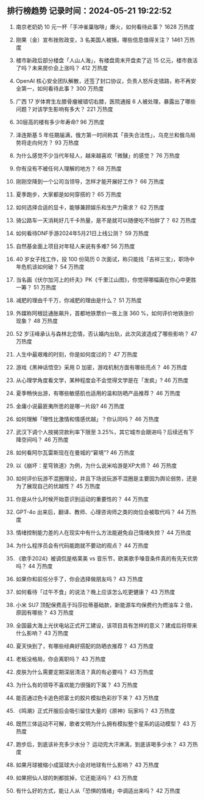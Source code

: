 
## 排行榜趋势 记录时间：2024-05-21 19:22:52
  
  1. 南京老奶奶 10 元一杯「手冲雀巢咖啡」爆火，如何看待此事？ 1628 万热度
    
  2. 刚果（金）宣布挫败政变，3 名美国人被捕，哪些信息值得关注？ 1461 万热度
    
  3. 楼市新政后部分楼盘「人山人海」，有楼盘周末开盘卖了近 15 亿元，楼市救活了吗？未来房价会上涨吗？ 412 万热度
    
  4. OpenAI 核心安全团队解散，还签了封口协议，负责人怒斥走错路，称不再安全第一，如何看待此事？ 300 万热度
    
  5. 广西 17 岁体育生左膝骨瘤被错切右膝，医院通报 6 人被处理，暴露出了哪些问题？对该学生影响有多大？ 221 万热度
    
  6. 30层高的楼有多少年寿命? 96 万热度
    
  7. 泽连斯基 5 年任期届满，俄方第一时间称其「丧失合法性」，乌克兰和俄乌局势将走向何方？ 93 万热度
    
  8. 为什么感觉不少当代年轻人，越来越喜欢「微醺」的感觉？ 76 万热度
    
  9. 你有没有不被任何人理解的地方？ 68 万热度
    
  10. 刚刚空降到一个公司当领导，怎样才能开展好工作？ 66 万热度
    
  11. 夏季跑步，大家都是如何穿搭的？ 65 万热度
    
  12. 如何选择合适的显卡，能够兼顾娱乐和生产力需求？ 62 万热度
    
  13. 骑公路车一天消耗好几千卡热量，是不是就可以随便吃不怕胖了？ 62 万热度
    
  14. 如何看待DNF手游2024年5月21日上线公测？ 59 万热度
    
  15. 自然基金面上项目对年轻人来说有多难? 56 万热度
    
  16. 40 岁女子找工作，投 100 份简历 0 次面试，称只能找「吉祥三宝」，职场中年危机该如何破？ 54 万热度
    
  17. 当名画《伏尔加河上的纤夫》PK《千里江山图》，你觉得哪幅画在你心中更胜一筹？ 51 万热度
    
  18. 减肥的理由千千万，你减肥的理由是什么？ 51 万热度
    
  19. 外媒称阿根廷通胀飙升，首都地铁票价一夜上涨 360 %，如何评价地铁涨价现象？ 48 万热度
    
  20. 52 岁汪峰承认与森林北恋情，否认婚内出轨，此次风波造成了哪些影响？ 47 万热度
    
  21. 人生中最艰难的时刻，你是如何度过的？ 47 万热度
    
  22. 游戏《黑神话悟空》采用 D 加密，游戏机制方面有哪些亮点？ 46 万热度
    
  23. 从心理学角度看文学，某种程度会不会觉得文学是在「发疯」? 46 万热度
    
  24. 夏季畅快出游，有哪些敏感肌也适用的温和防晒产品推荐？ 46 万热度
    
  25. 金庸小说最匪夷所思的是哪一片段? 46 万热度
    
  26. 如何理解「理性比激情和情感优越」？你认同吗？ 46 万热度
    
  27. 武汉下调个人按揭贷款利率下限至 3.25%，其它城市会跟进吗？后续还有下降空间吗？ 46 万热度
    
  28. 如何看阿尔瓦雷斯现在在曼城的“窘境”? 46 万热度
    
  29. 以《崩坏：星穹铁道》为例，为什么说米哈游是XP大师？ 46 万热度
    
  30. 如何评价玩游不混圈理论，并且下场说玩游不混圈是主要因为舆论弱势，还是为了展现自己的优越性？ 45 万热度
    
  31. 你是从什么时候开始意识到运动的重要性的？ 44 万热度
    
  32. GPT-4o 出来后，翻译、教师、心理咨询师之类的岗位会被取代吗？ 44 万热度
    
  33. 情绪控制能力差的人在现实中有什么方法能避免自己情绪失控？ 44 万热度
    
  34. 为什么程序员会有代码能跑就不要动的观点？ 44 万热度
    
  35. 《歌手2024》被调侃是格莱美 vs 音乐节，欧美歌手嗓音条件真的有先天优势吗？ 44 万热度
    
  36. 如果你和前任分手了，你会选择做朋友吗？ 43 万热度
    
  37. 如何看待「过午不食」的说法？晚上应该怎么吃更健康？ 43 万热度
    
  38. 小米 SU7 顶配保费高于玛莎拉蒂基础款，新能源车均保费约为燃油车 2 倍，原因有哪些？ 43 万热度
    
  39. 全国最大海上光伏电站正式开工建设，该项目具有怎样的意义？建成后将带来什么影响？ 43 万热度
    
  40. 夏天快到了，有哪些经典好搭配的防晒衣推荐？ 43 万热度
    
  41. 老板没格局，你会离职吗？ 43 万热度
    
  42. 皮肤为什么需要定期深层清洁？真的有必要吗？ 43 万热度
    
  43. 为什么有的领导不喜欢能力很强的下属？ 43 万热度
    
  44. 能否通过色卡追色把富士的胶片模拟色彩抄下来？ 43 万热度
    
  45. 《鸣潮》正式开服后会吸引留住大量的《原神》玩家吗？ 43 万热度
    
  46. 既然三体运动不可解，歌者文明为什么拥有模拟整个星系的运动模型？ 43 万热度
    
  47. 跑步后，到底该补充多少水分？ 运动完大汗淋漓，到底该喝多少水？ 43 万热度
    
  48. 如果月球被缩小成篮球大小会对地球有什么影响？ 43 万热度
    
  49. 如果把仙人球的刺都拔掉，它还能活吗？ 43 万热度
    
  50. 有什么好的方式，能让人从「恐惧的情绪」中调适出来吗？ 42 万热度
    